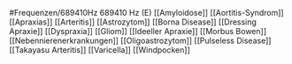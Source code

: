 #Frequenzen/689410Hz
689410 Hz (E)
[[Amyloidose]]
[[Aortitis-Syndrom]]
[[Apraxias]]
[[Arteritis]]
[[Astrozytom]]
[[Borna Disease]]
[[Dressing Apraxie]]
[[Dyspraxia]]
[[Gliom]]
[[Ideeller Apraxie]]
[[Morbus Bowen]]
[[Nebennierenerkrankungen]]
[[Oligoastrozytom]]
[[Pulseless Disease]]
[[Takayasu Arteritis]]
[[Varicella]]
[[Windpocken]]